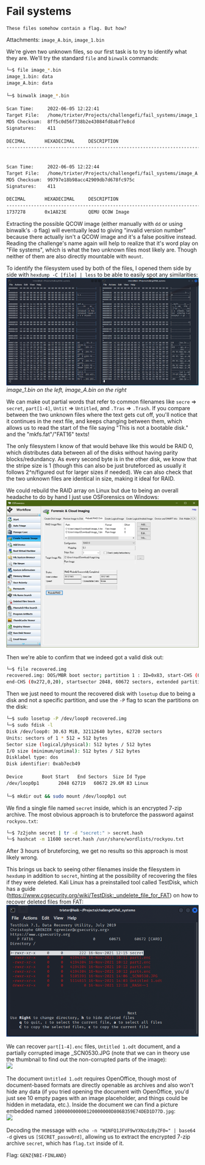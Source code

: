 # Fail systems
```
These files somehow contain a flag. But how?
```
Attachments: `image_A.bin`, `image_1.bin`  

We're given two unknown files, so our first task is to try to identify what they are. We'll try the standard `file` and `binwalk` commands:
```bash
└─$ file image_*.bin             
image_1.bin: data
image_A.bin: data

└─$ binwalk image_*.bin

Scan Time:     2022-06-05 12:22:41
Target File:   /home/trixter/Projects/challengefi/fail_systems/image_1.bin
MD5 Checksum:  8ff5c0d56f738b2e43084fd8abf7e8cd
Signatures:    411

DECIMAL       HEXADECIMAL     DESCRIPTION
--------------------------------------------------------------------------------


Scan Time:     2022-06-05 12:22:44
Target File:   /home/trixter/Projects/challengefi/fail_systems/image_A.bin
MD5 Checksum:  99797e18b98acc42909db7d678fc975c
Signatures:    411

DECIMAL       HEXADECIMAL     DESCRIPTION
--------------------------------------------------------------------------------
1737278       0x1A823E        QEMU QCOW Image
```
Extracting the possible QCOW image (either manually with `dd` or using binwalk's `-D` flag) will eventually lead to giving "invalid version number" because there actually isn't a QCOW image and it's a false positive instead. Reading the challenge's name again will help to realize that it's word play on "File systems", which is what the two unknown files most likely are. Though neither of them are also directly mountable with `mount`.

To identify the filesystem used by both of the files, I opened them side by side with `hexdump -C [file] | less` to be able to easily spot any similarities:  
![](./images/hexdump_side_by_side.png)
*image_1.bin on the left, image_A.bin on the right*

We can make out partial words that refer to common filenames like `secre` => `secret`, `part[1-4]`, `Untit` => `Untitled`, and `.Tras` => `.Trash`. If you compare between the two unknown files where the text gets cut off, you'll notice that it continues in the next file, and keeps changing between them, which allows us to read the start of the file saying "This is not a bootable disk." and the "mkfs.fat"/"FAT16" texts!

The only filesystem I know of that would behave like this would be RAID 0, which distributes data between all of the disks without having parity blocks/redundancy. As every second byte is in the other disk, we know that the stripe size is 1 (though this can also be just bruteforced as usually it follows 2^n/figured out for larger sizes if needed). We can also check that the two unknown files are identical in size, making it ideal for RAID.

We could rebuild the RAID array on Linux but due to being an overall headache to do by hand I just use OSForensics on Windows:  
![](./images/os_forensics.png)

Then we're able to confirm that we indeed got a valid disk out:
```bash
└─$ file recovered.img 
recovered.img: DOS/MBR boot sector; partition 1 : ID=0x83, start-CHS (0x35,0,35),
end-CHS (0x272,0,20), startsector 2048, 60672 sectors, extended partition table (last)
```

Then we just need to mount the recovered disk with `losetup` due to being a disk and not a specific partition, and use the `-P` flag to scan the partitions on the disk:
```bash
└─$ sudo losetup -P /dev/loop0 recovered.img
└─$ sudo fdisk -l
Disk /dev/loop0: 30.63 MiB, 32112640 bytes, 62720 sectors
Units: sectors of 1 * 512 = 512 bytes
Sector size (logical/physical): 512 bytes / 512 bytes
I/O size (minimum/optimal): 512 bytes / 512 bytes
Disklabel type: dos
Disk identifier: 0xab7ecb49

Device       Boot Start   End Sectors  Size Id Type
/dev/loop0p1       2048 62719   60672 29.6M 83 Linux

└─$ mkdir out && sudo mount /dev/loop0p1 out
```

We find a single file named `secret` inside, which is an encrypted 7-zip archive. The most obvious approach is to bruteforce the password against `rockyou.txt`:
```bash
└─$ 7z2john secret | tr -d "secret:" > secret.hash
└─$ hashcat -m 11600 secret.hash /usr/share/wordlists/rockyou.txt
```
After 3 hours of bruteforcing, we get no results so this approach is most likely wrong.

This brings us back to seeing other filenames inside the filesystem in `hexdump` in addition to `secret`, hinting at the possibility of recovering the files if they were deleted. Kali Linux has a preinstalled tool called TestDisk, which has a guide (https://www.cgsecurity.org/wiki/TestDisk:_undelete_file_for_FAT) on how to recover deleted files from FAT:  
![](./images/testdisk.png)

We can recover `part[1-4].enc` files, `Untitled 1.odt` document, and a partially corrupted image _SCN0530.JPG (note that we can in theory use the thumbnail to find out the non-corrupted parts of the image):  
![](./images/_scn0530.jpg)

The document `Untitled 1.odt` requires OpenOffice, though most of document-based formats are directly openable as archives and also won't hide any data (if you tried opening the document with OpenOffice, you'd just see 10 empty pages with an image placeholder, and things could be hidden in metadata, etc.). Inside the document we can find a picture embedded named `100000000000120000000D806B359E74DED1D77D.jpg`:  
![](./images/100000000000120000000d806b359e74ded1d77d.jpg)

Decoding the message with `echo -n "W1NFQ1JFVF9wYXNzdzByZF0=" | base64 -d` gives us `[SECRET_passw0rd]`, allowing us to extract the encrypted 7-zip archive `secret`, which has `flag.txt` inside of it.

Flag: `GENZ{NBI-FINLAND}`